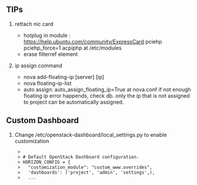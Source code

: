 TIPs
---------
1. rettach nic card

	- hotplug in module : https://help.ubuntu.com/community/ExpressCard
	  pciehp pciehp_force=1 acpiphp at /etc/modules
	- erase filterref element

2. ip assign command

	- nova add-floating-ip [server] [ip]
	- nova floating-ip-list
	- auto assign: auto_assign_floating_ip=True at nova.conf
	  if not enough floating ip error happends, check db. only the ip 
	  that is not assigned to project can be automatically assigned.



Custom Dashboard
----------------

1. Change /etc/openstack-dashboard/local_settings.py to enable customization

		>
		> # Default OpenStack Dashboard configuration.
		> HORIZON_CONFIG = {
		> 	"customization_module": "custom_www.overrides",
		> 	'dashboards': ('project', 'admin', 'settings',), 
		> 	...


